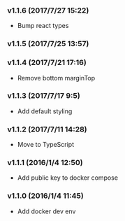 ### v1.1.6	(2017/7/27 15:22)
* Bump react types

### v1.1.5	(2017/7/25 13:57)


### v1.1.4	(2017/7/21 17:16)
* Remove bottom marginTop

### v1.1.3	(2017/7/17 9:5)
* Add default styling

### v1.1.2	(2017/7/11 14:28)
* Move to TypeScript

### v1.1.1	(2016/1/4 12:50)
* Add public key to docker compose

### v1.1.0	(2016/1/4 11:45)
* Add docker dev env


